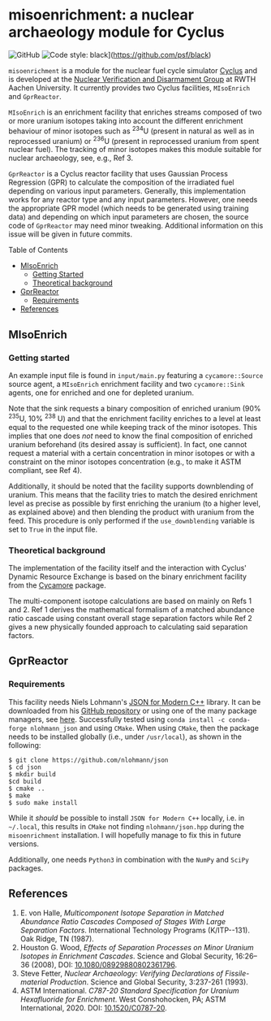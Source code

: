 # misoenrichment: a nuclear archaeology module for Cyclus
![GitHub](https://img.shields.io/github/license/maxschalz/miso_enrichment)
![Code style: black](https://img.shields.io/badge/code%20style-black-000000.svg)](https://github.com/psf/black)


`misoenrichment` is a module for the nuclear fuel cycle simulator
[Cyclus](http://fuelcycle.org) and is developed at the
[Nuclear Verification and Disarmament Group](https://www.nvd.rwth-aachen.de/)
at RWTH Aachen University.
It currently provides two Cyclus facilities, `MIsoEnrich` and `GprReactor`.

`MIsoEnrich` is an enrichment facility that enriches
streams composed of two or more uranium isotopes taking into account the
different enrichment behaviour of minor isotopes such as <sup>234</sup>U (present in
natural as well as in reprocessed uranium) or <sup>236</sup>U (present in
reprocessed uranium from spent nuclear fuel). The tracking of minor
isotopes makes this module suitable for nuclear archaeology, see, e.g., Ref 3.

`GprReactor` is a Cyclus reactor facility that uses Gaussian Process
Regression (GPR) to calculate the composition of the irradiated fuel depending
on various input parameters. Generally, this implementation works for any
reactor type and any input parameters. However, one needs the appropriate
GPR model (which needs to be generated using training data) and depending
on which input parameters are chosen, the source code of `GprReactor` may
need minor tweaking. Additional information on this issue will be given
in future commits.

Table of Contents
- [MIsoEnrich](#misoenrich)
  - [Getting Started](#getting-started)
  - [Theoretical background](#theoretical-background)
- [GprReactor](#gprreactor)
  - [Requirements](#requirements)
- [References](#references)

## MIsoEnrich
### Getting started
An example input file is found in `input/main.py` featuring a
`cycamore::Source` source agent, a `MIsoEnrich` enrichment facility and two
`cycamore::Sink` agents, one for enriched and one for depleted uranium.

Note that the sink requests a binary composition of enriched uranium (90%
<sup>235</sup>U, 10% <sup>238</sup> U) and that the enrichment facility
enriches to a level at least equal to the requested one while keeping track
 of the minor isotopes. This implies that one does _not_ need to know the
final composition of enriched uranium beforehand (its desired assay is
sufficient). In fact, one cannot request a material with a certain
concentration in minor isotopes or with a constraint on the minor isotopes
concentration (e.g., to make it ASTM compliant, see Ref 4).

Additionally, it should be noted that the facility supports downblending of
uranium. This means that the facility tries to match the desired enrichment
level as precise as possible by first enriching the uranium (to a higher
level, as explained above) and then blending the product with uranium from
the feed. This procedure is only performed if the `use_downblending`
variable is set to `True` in the input file.

### Theoretical background
The implementation of the facility itself and the interaction with Cyclus'
Dynamic Resource Exchange is based on the binary enrichment facility from
the [Cycamore](https://github.com/cyclus/cycamore) package.

The multi-component isotope calculations are based on mainly on Refs 1 and 2.
Ref 1 derives the mathematical formalism of a matched abundance ratio cascade
using constant overall stage separation factors while Ref 2 gives a new
physically founded approach to calculating said separation factors.

## GprReactor
### Requirements
This facility needs Niels Lohmann's [JSON for Modern C++](https://json.nlohmann.me/)
library. It can be downloaded from his [GitHub repository](https://github.com/nlohmann/json)
or using one of the many package managers, see [here](https://github.com/nlohmann/json#package-managers).
Successfully tested using `conda install -c conda-forge nlohmann_json` and using `CMake`.
When using `CMake`, then the package needs to be installed globally
(i.e., under `/usr/local`), as shown in the following:
```
$ git clone https://github.com/nlohmann/json
$ cd json
$ mkdir build
$cd build
$ cmake ..
$ make
$ sudo make install
```
While it _should_ be possible to install `JSON for Modern C++` locally,
i.e. in `~/.local`, this results in `CMake` not finding `nlohmann/json.hpp`
during the `misoenrichment` installation. I will hopefully manage to
fix this in future versions.

Additionally, one needs `Python3` in combination with the `NumPy` and
`SciPy` packages.

## References

1. E. von Halle, _Multicomponent Isotope Separation in Matched Abundance
  Ratio Cascades Composed of Stages With Large Separation Factors_.
  International Technology Programs (K/ITP--131). Oak Ridge, TN (1987).
2. Houston G. Wood, _Effects of Separation Processes on Minor Uranium
  Isotopes in Enrichment Cascades_. Science and Global Security, 16:26–36
  (2008), DOI: [10.1080/08929880802361796](https://doi.org/10.1080/08929880802361796).
3. Steve Fetter, _Nuclear Archaeology: Verifying Declarations of
  Fissile-material Production_. Science and Global Security, 3:237-261
  (1993).
4. ASTM International. _C787-20 Standard Specification for Uranium
  Hexafluoride for Enrichment_. West Conshohocken, PA; ASTM International, 2020.
  DOI: [10.1520/C0787-20](https://doi.org/10.1520/C0787-20).
